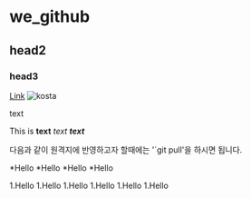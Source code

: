# we_github
## head2
### head3
[Link](http://naver.com)
![kosta](http://edu2.kosta.or.kr/assets/images/kosta2.png)

text

This is **text**
_text_
_**text**_

다음과 같이 원격지에 반영하고자 할때에는 '`git pull'을 하시면 됩니다. 


*Hello
    *Hello
    *Hello
        *Hello
        
       
1.Hello
1.Hello
1.Hello
      1.Hello
      1.Hello
           1.Hello
         
